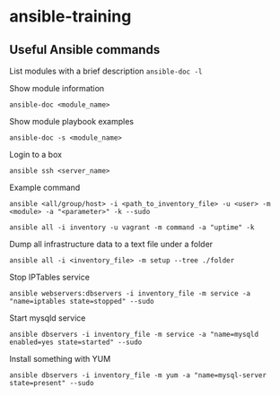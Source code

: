 # ansible-training
<h2>Useful Ansible commands</h2>

List modules with a brief description 
`ansible-doc -l`

Show module information

`ansible-doc <module_name>`

Show module playbook examples

`ansible-doc -s <module_name>`

Login to a box

`ansible ssh <server_name>`

Example command

`ansible <all/group/host> -i <path_to_inventory_file> -u <user> -m <module> -a "<parameter>" -k --sudo`

`ansible all -i inventory -u vagrant -m command -a "uptime" -k`

Dump all infrastructure data to a text file under a folder

`ansible all -i <inventory_file> -m setup --tree ./folder`

Stop IPTables service

`ansible webservers:dbservers -i inventory_file -m service -a "name=iptables state=stopped" --sudo`

Start mysqld service

`ansible dbservers -i inventory_file -m service -a "name=mysqld enabled=yes state=started" --sudo`

Install something with YUM

`ansible dbservers -i inventory_file -m yum -a "name=mysql-server state=present" --sudo`

